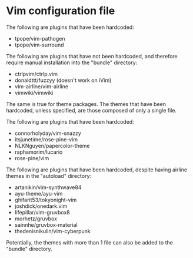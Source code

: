 # Vim configuration file

The following are plugins that have been hardcoded:
- tpope/vim-pathogen
- tpope/vim-surround

The following are plugins that have not been hardcoded, and therefore require manual installation into the "bundle" directory:
- ctrlpvim/ctrlp.vim
- donaldttt/fuzzyy (doesn't work on iVim)
- vim-airline/vim-airline
- vimwiki/vimwiki

The same is true for theme packages. The themes that have been hardcoded, unless specified, are those composed of only a single file.

The following are plugins that have been hardcoded:
- connorholyday/vim-snazzy
- itsjunetime/rose-pine-vim
- NLKNguyen/papercolor-theme
- raphamorim/lucario
- rose-pine/vim

The following are plugins that have been hardcoded, despite having airline themes in the "autoload" directory:
- artanikin/vim-synthwave84
- ayu-theme/ayu-vim
- ghifarit53/tokyonight-vim
- joshdick/onedark.vim
- lifepillar/vim-gruvbox8
- morhetz/gruvbox
- sainnhe/gruvbox-material
- thedenisnikulin/vim-cyberpunk

Potentially, the themes with more than 1 file can also be added to the "bundle" directory.
